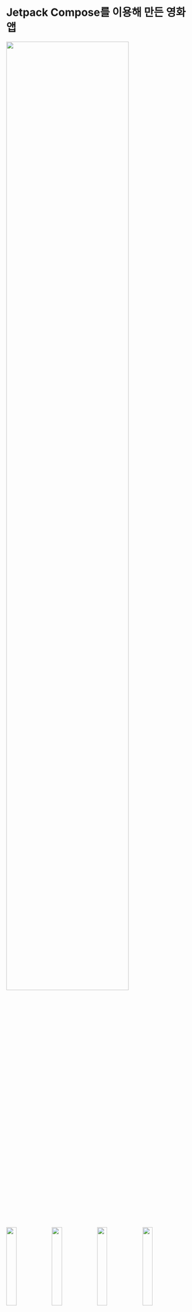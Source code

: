 # Jetpack Compose를 이용해 만든 영화 앱

<img width="80%" src="https://github.com/PParkcode/Movie-App-with-Compose/assets/80203360/3df818ff-eeed-4820-af5f-6f348d6b4dd2" />

<img width = "23%" src ="https://github.com/PParkcode/Movie-App-with-Compose/assets/80203360/051bfa97-0073-474a-811b-2f942a0cd19c" />
<img width ="23%" src = "https://github.com/PParkcode/Movie-App-with-Compose/assets/80203360/5d503718-9863-4030-85ab-7060ee2f320c"/>       
<img width ="23%" src = "https://github.com/PParkcode/Movie-App-with-Compose/assets/80203360/58c65e5d-47e6-4ddf-a6d0-7053869b1980"/>
<img width ="23%" src = "https://github.com/PParkcode/Movie-App-with-Compose/assets/80203360/47fc0a1e-1f98-4f29-b7ee-13c63b8a514f"/>

 
## 소개
- 최신 유행하는 영화를 알아보아요
- 원하는 영화를 검색하고 찾아볼 수 있어요
- 필터를 이용해서 원하는 장르의 영화를 찾아볼 수 있어요
- 맘에 드는 영화는 DB에 저장하고 나중에 확인할 수 있어요

## 사용 기술

### Architecture
  - MVVM
  - Clean Architecutre
![](https://user-images.githubusercontent.com/33443660/183052546-59e53292-72c5-480c-ba5c-1a302376ddd6.png)

### Jetpack
  - Compose
  - ViewModel
  - LiveData
  - Navigation
  - Room

### Network
  - Retrofit2
  - Gson
### Asynchronous
- Coroutine

### Imgae Loader
  - Coil
### DI
  - Hilt
### Multi Module
- App
- Presentation
- Data
- Domain

### Open API
  - [TMDB](https://developer.themoviedb.org/docs/getting-started)

